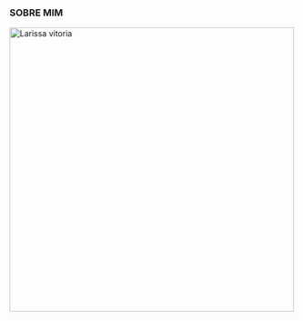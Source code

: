 ### SOBRE MIM


<img src= "https://blog.rocketseat.com.br/content/images/2019/03/5_ferramentas_em_alta_para_desenvolvedores_React.png" alt="Larissa vitoria" width="500">